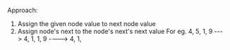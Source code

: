 Approach:

1. Assign the given node value to next node value
2. Assign node's next to the node's next's next value
For eg. 4, 5, 1, 9 ---> 4, 1, 1, 9 ----> 4, 1, 
```java

```